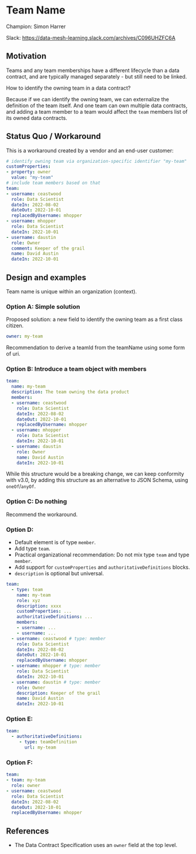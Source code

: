 # Team Name

Champion: Simon Harrer

Slack: https://data-mesh-learning.slack.com/archives/C096UHZFC6A 

## Motivation

Teams and any team memberships have a different lifecycle than a data contract, and are typically managed separately - but still need to be linked.

How to identify the owning team in a data contract?

Because if we can identify the owning team, we can externalize the definition of the team itself.
And one team can own multiple data contracts, and adding a team member to a team would affect the `team` members list of its owned data contracts.

## Status Quo / Workaround

This is a workaround created by a vendor and an end-user customer:

```yaml
# identify owning team via organization-specific identifier "my-team"
customProperties:
- property: owner
  value: "my-team"
# include team members based on that
team:
- username: ceastwood
  role: Data Scientist
  dateIn: 2022-08-02
  dateOut: 2022-10-01
  replacedByUsername: mhopper
- username: mhopper
  role: Data Scientist
  dateIn: 2022-10-01
- username: daustin
  role: Owner
  comment: Keeper of the grail
  name: David Austin
  dateIn: 2022-10-01
```


## Design and examples

Team name is unique within an organization (context).

### Option A: Simple solution

Proposed solution: a new field to identify the owning team as a first class citizen.

```yaml
owner: my-team
```

Recommendation to derive a teamId from the teamName using some form of uri.

### Option B: Introduce a team object with members

```yaml
team:
  name: my-team
  description: The team owning the data product
  members:
  - username: ceastwood
    role: Data Scientist
    dateIn: 2022-08-02
    dateOut: 2022-10-01
    replacedByUsername: mhopper
  - username: mhopper
    role: Data Scientist
    dateIn: 2022-10-01
  - username: daustin
    role: Owner
    name: David Austin
    dateIn: 2022-10-01
```

While this structure would be a breaking change, we can keep conformity with v3.0, by adding this structure as an alternative to JSON Schema, using `oneOf`/`anyOf`.

### Option C: Do nothing

Recommend the workaround.

### Option D: 

* Default element is of type `member`.
* Add type `team`.
* Practical organizational recommendation: Do not mix type `team` and type `member`.
* Add support for `customProperties` and `authoritativeDefinitions` blocks.
* `description` is optional but universal.

```yaml
team:
  - type: team
    name: my-team
    role: xyz
    description: xxxx
    customProperties: ...
    authoritativeDefinitions: ...
    members:
    - username: ...
    - username: ...
  - username: ceastwood # type: member
    role: Data Scientist
    dateIn: 2022-08-02
    dateOut: 2022-10-01
    replacedByUsername: mhopper
  - username: mhopper # type: member
    role: Data Scientist
    dateIn: 2022-10-01
  - username: daustin # type: member
    role: Owner
    description: Keeper of the grail
    name: David Austin
    dateIn: 2022-10-01
```

### Option E:

```yaml
team:
  - authoritativeDefinitions:
     - type: teamDefinition
       url: my-team
```

### Option F:

```yaml
team:
- team: my-team
  role: owner
- username: ceastwood
  role: Data Scientist
  dateIn: 2022-08-02
  dateOut: 2022-10-01
  replacedByUsername: mhopper
```

## References

- The Data Contract Specification uses an `owner` field at the top level.
